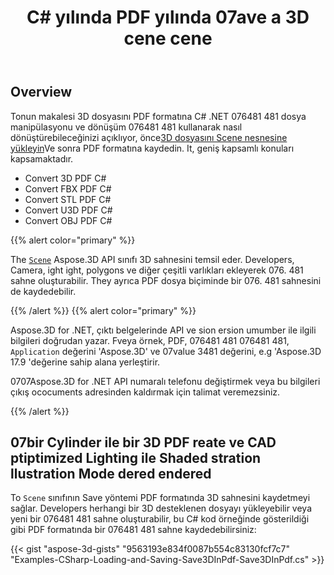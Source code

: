 ﻿---
title: C# yılında PDF yılında 07ave a 3D cene cene
linktitle: PDF yılında 07ave bir 3D cene cene
type: docs
weight: 60
url: /tr/net/save-a-3d-scene-in-the-pdf/
description: To Aspose.3D API cene cene sınıfı 3D sahnesini temsil eder. Developers, Camera, ight ight, polygons ve diğer çeşitli varlıkları ekleyerek 3D sahne oluşturabilir. They ayrıca 076. 481 dosya biçiminde bir 076. 481 sahnesini de kaydedebilir.
---
## **Overview**

Tonun makalesi 3D dosyasını PDF formatına C# .NET 076481 481 dosya manipülasyonu ve dönüşüm 076481 481 kullanarak nasıl dönüştürebileceğinizi açıklıyor, önce[3D dosyasını Scene nesnesine yükleyin](https://docs.aspose.com/3d/net/create-and-read-an-existing-3d-scene/)Ve sonra PDF formatına kaydedin. It, geniş kapsamlı konuları kapsamaktadır.

- Convert 3D PDF C#
- Convert FBX PDF C#
- Convert STL PDF C#
- Convert U3D PDF C#
- Convert OBJ PDF C#

{{% alert color="primary" %}} 

The [`Scene`](https://reference.aspose.com/3d/net/aspose.threed/scene) Aspose.3D API sınıfı 3D sahnesini temsil eder. Developers, Camera, ight ight, polygons ve diğer çeşitli varlıkları ekleyerek 076. 481 sahne oluşturabilir. They ayrıca PDF dosya biçiminde bir 076. 481 sahnesini de kaydedebilir.

{{% /alert %}} {{% alert color="primary" %}} 

Aspose.3D for .NET, çıktı belgelerinde API ve sion ersion umumber ile ilgili bilgileri doğrudan yazar. Fveya örnek, PDF, 076481 481 076481 481, `Application` değerini 'Aspose.3D' ve 07value 3481 değerini, e.g 'Aspose.3D 17.9 'değerine sahip alana yerleştirir.

0707Aspose.3D for .NET API numaralı telefonu değiştirmek veya bu bilgileri çıkış ococuments adresinden kaldırmak için talimat veremezsiniz.

{{% /alert %}} 
## **07bir Cylinder ile bir 3D PDF reate ve CAD ptiptimized Lighting ile Shaded stration llustration Mode dered endered**
To `Scene` sınıfının Save yöntemi PDF formatında 3D sahnesini kaydetmeyi sağlar. Developers herhangi bir 3D desteklenen dosyayı yükleyebilir veya yeni bir 076481 481 sahne oluşturabilir, bu C# kod örneğinde gösterildiği gibi PDF formatında bir 076481 481 sahne kaydedebilirsiniz:

{{< gist "aspose-3d-gists" "9563193e834f0087b554c83130fcf7c7" "Examples-CSharp-Loading-and-Saving-Save3DInPdf-Save3DInPdf.cs" >}}
